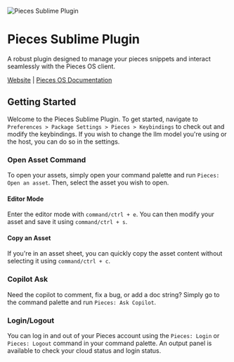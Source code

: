![Pieces Sublime Plugin](https://camo.githubusercontent.com/69c990240f877927146712d45be2f690085b9e45b4420736aa373917f8e0b2c8/68747470733a2f2f73746f726167652e676f6f676c65617069732e636f6d2f7069656365735f7374617469635f7265736f75726365732f7066645f77696b692f5049454345535f4d41494e5f4c4f474f5f57494b492e706e67)

# Pieces Sublime Plugin

A robust plugin designed to manage your pieces snippets and interact seamlessly with the Pieces OS client.

[Website](https://pieces.app/) | [Pieces OS Documentation](https://docs.pieces.app/)

## Getting Started

Welcome to the Pieces Sublime Plugin. To get started, navigate to `Preferences > Package Settings > Pieces > Keybindings` to check out and modify the keybindings. If you wish to change the llm model you're using or the host, you can do so in the settings.

### Open Asset Command

To open your assets, simply open your command palette and run `Pieces: Open an asset`. Then, select the asset you wish to open.

#### Editor Mode

Enter the editor mode with `command/ctrl + e`. You can then modify your asset and save it using `command/ctrl + s`.

#### Copy an Asset

If you're in an asset sheet, you can quickly copy the asset content without selecting it using `command/ctrl + c`.

### Copilot Ask

Need the copilot to comment, fix a bug, or add a doc string? Simply go to the command palette and run `Pieces: Ask Copilot`.

### Login/Logout

You can log in and out of your Pieces account using the `Pieces: Login` or `Pieces: Logout` command in your command palette. An output panel is available to check your cloud status and login status.


